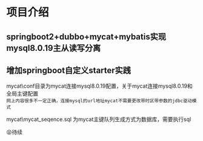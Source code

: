 项目介绍
========

springboot2+dubbo+mycat+mybatis实现mysql8.0.19主从读写分离
----------------------------------------------------------    
增加springboot自定义starter实践
-------------------------------

mycat\conf目录为mycat连接mysql8.0.19配置，关于mycat连接mysql8.0.19和全局主键配置<br>
`网上内容很多不一定正确，连接mysql的url地址mycat不需要更改带时区带参数的jdbc驱动模式`


mycat\mycat_seqence.sql 为mycat主键队列生成方式为数据库，需要执行sql

:stuck_out_tongue_closed_eyes:待续


